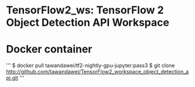 # TensorFlow2_ws: TensorFlow 2 Object Detection API Workspace

# Docker container
'''
$ docker pull tawandawei/tf2-nightly-gpu-jupyter:pass3
$ git clone http://github.com/tawandawei/TensorFlow2_workspace_object_detection_api.git
'''
